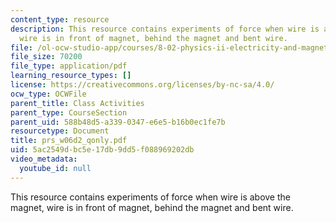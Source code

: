 ```yaml
---
content_type: resource
description: This resource contains experiments of force when wire is above the magnet,
  wire is in front of magnet, behind the magnet and bent wire.
file: /ol-ocw-studio-app/courses/8-02-physics-ii-electricity-and-magnetism-spring-2007/5ac2549dbc5e17db9dd5f088969202db_prs_w06d2_qonly.pdf
file_size: 70200
file_type: application/pdf
learning_resource_types: []
license: https://creativecommons.org/licenses/by-nc-sa/4.0/
ocw_type: OCWFile
parent_title: Class Activities
parent_type: CourseSection
parent_uid: 588b48d5-a339-0347-e6e5-b16b0ec1fe7b
resourcetype: Document
title: prs_w06d2_qonly.pdf
uid: 5ac2549d-bc5e-17db-9dd5-f088969202db
video_metadata:
  youtube_id: null
---
```

This resource contains experiments of force when wire is above the magnet, wire is in front of magnet, behind the magnet and bent wire.